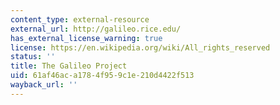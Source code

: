 ```yaml
---
content_type: external-resource
external_url: http://galileo.rice.edu/
has_external_license_warning: true
license: https://en.wikipedia.org/wiki/All_rights_reserved
status: ''
title: The Galileo Project
uid: 61af46ac-a178-4f95-9c1e-210d4422f513
wayback_url: ''
---
```

